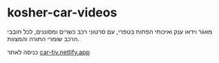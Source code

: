 # kosher-car-videos

מאגר וידאו ענק ואיכותי הפתוח בטפרי,
עם סרטוני רכב כשרים ומסוננים,
לכל חובבי הרכב שומרי התורה והמצוות.

כניסה לאתר
[car-tiv.netlify.app
](https://car-tiv.netlify.app/)

